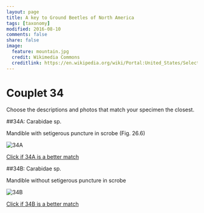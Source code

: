 ```yaml
---
layout: page
title: A key to Ground Beetles of North America
tags: [taxonomy]
modified: 2016-08-10
comments: false
share: false
image:
  feature: mountain.jpg
  credit: Wikimedia Commons
  creditlink: https://en.wikipedia.org/wiki/Portal:United_States/Selected_panorama#/media/File:Mount_Ellinor,_Mount_Washington_Panorama.jpg
---
```


# Couplet 34


Choose the descriptions and photos that match your specimen the closest. 

##34A: Carabidae sp. 

Mandible with setigerous puncture in scrobe (Fig. 26.6)

![34A](//klevan.github.io/images/keyfigs/Key1_34_34A.png)

[Click if 34A is a better match](//klevan.github.io/dynamicTaxonomy/Key1_35)


##34B: Carabidae sp. 

Mandible without setigerous puncture in scrobe

![34B](//klevan.github.io/images/keyfigs/Key1_34_34B.png)

[Click if 34B is a better match](//klevan.github.io/dynamicTaxonomy/Key1_38)


